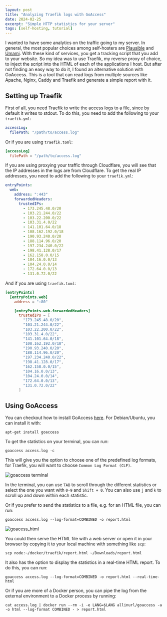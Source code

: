```yaml
---
layout: post
title: "Analyzing Traefik logs with GoAccess"
date: 2024-02-25
excerpt: "Simple HTTP statistics for your server"
tags: [self-hosting, tutorial]
---
```


I wanted to have some analytics on the traffic going to my server. In general, the most popular choices among self-hosters are [Plausible](https://plausible.io) and [Umami](https://umami.is). With these kind of services, you get a tracking script that you add to your website. So my idea was to use Traefik, my reverse proxy of choice, to inject the script into the HTML of each of the applications I host. But after not finding an easy way to do it, I found an alternative solution with GoAccess. This is a tool that can read logs from multiple sources like Apache, Nginx, Caddy and Traefik and generate a simple report with it.

## Setting up Traefik

First of all, you need Traefik to write the access logs to a file, since by default it writes to stdout. To do this, you need to add the following to your `traefik.yml`:

```yaml
accessLog:
  filePath: "/path/to/access.log"
```

Or if you are using `traefik.toml`:

```toml
[accessLog]
  filePath = "/path/to/access.log"
```

If you are using proxying your traffic through Cloudflare, you will see that the IP addresses in the logs are from Cloudflare. To get the real IP addresses, you need to add the following to your `traefik.yml`:

```yaml
entryPoints:
  web:
    address: ":443"
    forwardedHeaders:
      trustedIPs:
        - 173.245.48.0/20
        - 103.21.244.0/22
        - 103.22.200.0/22
        - 103.31.4.0/22
        - 141.101.64.0/18
        - 108.162.192.0/18
        - 190.93.240.0/20
        - 188.114.96.0/20
        - 197.234.240.0/22
        - 198.41.128.0/17
        - 162.158.0.0/15
        - 104.16.0.0/13
        - 104.24.0.0/14
        - 172.64.0.0/13
        - 131.0.72.0/22
```

And if you are using `traefik.toml`:

```toml
[entryPoints]
  [entryPoints.web]
    address = ":80"

    [entryPoints.web.forwardedHeaders]
      trustedIPs = [
        "173.245.48.0/20",
        "103.21.244.0/22",
        "103.22.200.0/22",
        "103.31.4.0/22",
        "141.101.64.0/18",
        "108.162.192.0/18",
        "190.93.240.0/20",
        "188.114.96.0/20",
        "197.234.240.0/22",
        "198.41.128.0/17",
        "162.158.0.0/15",
        "104.16.0.0/13",
        "104.24.0.0/14",
        "172.64.0.0/13",
        "131.0.72.0/22"
      ]
```

## Using GoAccess

You can checkout how to install GoAccess [here](https://goaccess.io/download#distro). For Debian/Ubuntu, you can install it with:

```
apt-get install goaccess
```

To get the statistics on your terminal, you can run:

```
goaccess access.log -c
```

This will give you the option to choose one of the predefined log formats, for Traefik, you will want to choose `Common Log Format (CLF)`.

![goaccess terminal](https://cdn.fuzzygrim.com/file/fuzzygrim/2024-02-25-goaccess-traefik/goaccess_terminal.png)

In the terminal, you can use `TAB` to scroll through the different statistics or select the one you want with `0-9` and `Shift + 0`. You can also use `j` and `k` to scroll up and down within each statistic.

Or if you prefer to send the statistics to a file, e.g. for an HTML file, you can run:

```
goaccess access.log --log-format=COMBINED -o report.html
```

![goacess_html](https://cdn.fuzzygrim.com/file/fuzzygrim/2024-02-25-goaccess-traefik/goacess_html.png)

You could then serve the HTML file with a web server or open it in your browser by copying it to your local machine with something like `scp`:

```
scp node:~/docker/traefik/report.html ~/Downloads/report.html
```

It also has the option to display the statistics in a real-time HTML report. To do this, you can run:

```
goaccess access.log --log-format=COMBINED -o report.html --real-time-html
```

Or if you are more of a Docker person, you can pipe the log from the external environment to a Docker process by running:

```
cat access.log | docker run --rm -i -e LANG=$LANG allinurl/goaccess -a -o html --log-format COMBINED - > report.html
```
